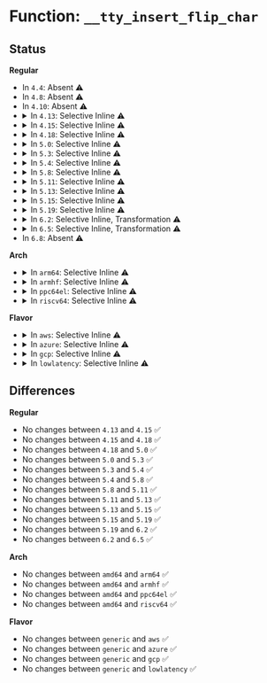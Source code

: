 # Function: <code>__tty_insert_flip_char</code>

## Status
<b>Regular</b>
<ul>
<li>
In <code>4.4</code>: Absent ⚠️
</li>
<li>
In <code>4.8</code>: Absent ⚠️
</li>
<li>
In <code>4.10</code>: Absent ⚠️
</li>
<li>
<details>
<summary>In <code>4.13</code>: Selective Inline ⚠️</summary>

```c
int __tty_insert_flip_char(struct tty_port *port, unsigned char ch, char flag);
```

**Collision:** Unique Global

**Inline:** Selective

**Transformation:** False

**Instances:**

```
In drivers/tty/tty_buffer.c (ffffffff8157b6e0)
Location: drivers/tty/tty_buffer.c:373
Inline: True
Direct callers:
  - drivers/tty/vt/keyboard.c:kbd_event
  - drivers/tty/vt/keyboard.c:kbd_event
  - drivers/tty/vt/keyboard.c:kbd_event
  - drivers/tty/vt/keyboard.c:kbd_event
  - drivers/tty/vt/keyboard.c:kbd_event
  - drivers/tty/vt/keyboard.c:kbd_event
  - drivers/tty/vt/keyboard.c:kbd_event
  - drivers/tty/vt/keyboard.c:kbd_event
  - drivers/tty/vt/keyboard.c:kbd_event
  - drivers/tty/vt/keyboard.c:kbd_event
  - drivers/tty/vt/keyboard.c:kbd_event
  - drivers/tty/vt/keyboard.c:kbd_event
  - drivers/tty/vt/keyboard.c:kbd_event
  - drivers/tty/vt/keyboard.c:kbd_event
  - drivers/tty/vt/keyboard.c:k_shift
  - drivers/tty/vt/keyboard.c:fn_send_intr
  - drivers/tty/vt/keyboard.c:fn_enter
  - drivers/tty/vt/keyboard.c:fn_enter
  - drivers/tty/vt/keyboard.c:fn_enter
  - drivers/tty/vt/keyboard.c:handle_diacr
  - drivers/tty/vt/keyboard.c:puts_queue
  - drivers/tty/vt/vt.c:respond_string
  - drivers/tty/hvc/hvc_console.c:hvc_poll
  - drivers/tty/serial/serial_core.c:uart_insert_char
  - drivers/tty/serial/serial_core.c:uart_insert_char
  - drivers/tty/serial/kgdb_nmi.c:kgdb_nmi_tty_receiver
```
**Symbols:**

```
ffffffff8157b6e0-ffffffff8157b74f: __tty_insert_flip_char (STB_GLOBAL)
```
</details>
</li>
<li>
<details>
<summary>In <code>4.15</code>: Selective Inline ⚠️</summary>

```c
int __tty_insert_flip_char(struct tty_port *port, unsigned char ch, char flag);
```

**Collision:** Unique Global

**Inline:** Selective

**Transformation:** False

**Instances:**

```
In drivers/tty/tty_buffer.c (ffffffff815e00f0)
Location: drivers/tty/tty_buffer.c:374
Inline: True
Direct callers:
  - drivers/tty/vt/keyboard.c:kbd_event
  - drivers/tty/vt/keyboard.c:kbd_event
  - drivers/tty/vt/keyboard.c:kbd_event
  - drivers/tty/vt/keyboard.c:kbd_event
  - drivers/tty/vt/keyboard.c:kbd_event
  - drivers/tty/vt/keyboard.c:kbd_event
  - drivers/tty/vt/keyboard.c:kbd_event
  - drivers/tty/vt/keyboard.c:kbd_event
  - drivers/tty/vt/keyboard.c:kbd_event
  - drivers/tty/vt/keyboard.c:kbd_event
  - drivers/tty/vt/keyboard.c:kbd_event
  - drivers/tty/vt/keyboard.c:kbd_event
  - drivers/tty/vt/keyboard.c:kbd_event
  - drivers/tty/vt/keyboard.c:kbd_event
  - drivers/tty/vt/keyboard.c:k_shift
  - drivers/tty/vt/keyboard.c:fn_send_intr
  - drivers/tty/vt/keyboard.c:fn_enter
  - drivers/tty/vt/keyboard.c:fn_enter
  - drivers/tty/vt/keyboard.c:fn_enter
  - drivers/tty/vt/keyboard.c:handle_diacr
  - drivers/tty/vt/keyboard.c:puts_queue
  - drivers/tty/vt/vt.c:respond_string
  - drivers/tty/hvc/hvc_console.c:hvc_poll
  - drivers/tty/serial/serial_core.c:uart_insert_char
  - drivers/tty/serial/serial_core.c:uart_insert_char
```
**Symbols:**

```
ffffffff815e00f0-ffffffff815e015f: __tty_insert_flip_char (STB_GLOBAL)
```
</details>
</li>
<li>
<details>
<summary>In <code>4.18</code>: Selective Inline ⚠️</summary>

```c
int __tty_insert_flip_char(struct tty_port *port, unsigned char ch, char flag);
```

**Collision:** Unique Global

**Inline:** Selective

**Transformation:** False

**Instances:**

```
In drivers/tty/tty_buffer.c (ffffffff81619380)
Location: drivers/tty/tty_buffer.c:374
Inline: True
Direct callers:
  - drivers/tty/vt/keyboard.c:kbd_event
  - drivers/tty/vt/keyboard.c:kbd_event
  - drivers/tty/vt/keyboard.c:kbd_event
  - drivers/tty/vt/keyboard.c:kbd_event
  - drivers/tty/vt/keyboard.c:kbd_event
  - drivers/tty/vt/keyboard.c:kbd_event
  - drivers/tty/vt/keyboard.c:kbd_event
  - drivers/tty/vt/keyboard.c:kbd_event
  - drivers/tty/vt/keyboard.c:kbd_event
  - drivers/tty/vt/keyboard.c:kbd_event
  - drivers/tty/vt/keyboard.c:kbd_event
  - drivers/tty/vt/keyboard.c:kbd_event
  - drivers/tty/vt/keyboard.c:kbd_event
  - drivers/tty/vt/keyboard.c:kbd_event
  - drivers/tty/vt/keyboard.c:kbd_event
  - drivers/tty/vt/keyboard.c:k_shift
  - drivers/tty/vt/keyboard.c:fn_send_intr
  - drivers/tty/vt/keyboard.c:fn_enter
  - drivers/tty/vt/keyboard.c:fn_enter
  - drivers/tty/vt/keyboard.c:fn_enter
  - drivers/tty/vt/keyboard.c:handle_diacr
  - drivers/tty/vt/keyboard.c:puts_queue
  - drivers/tty/vt/vt.c:respond_string
  - drivers/tty/hvc/hvc_console.c:hvc_poll
  - drivers/tty/serial/serial_core.c:uart_insert_char
  - drivers/tty/serial/serial_core.c:uart_insert_char
```
**Symbols:**

```
ffffffff81619380-ffffffff816193ef: __tty_insert_flip_char (STB_GLOBAL)
```
</details>
</li>
<li>
<details>
<summary>In <code>5.0</code>: Selective Inline ⚠️</summary>

```c
int __tty_insert_flip_char(struct tty_port *port, unsigned char ch, char flag);
```

**Collision:** Unique Global

**Inline:** Selective

**Transformation:** False

**Instances:**

```
In drivers/tty/tty_buffer.c (ffffffff816365c0)
Location: drivers/tty/tty_buffer.c:379
Inline: True
Direct callers:
  - drivers/tty/vt/keyboard.c:kbd_event
  - drivers/tty/vt/keyboard.c:kbd_event
  - drivers/tty/vt/keyboard.c:kbd_event
  - drivers/tty/vt/keyboard.c:kbd_event
  - drivers/tty/vt/keyboard.c:kbd_event
  - drivers/tty/vt/keyboard.c:kbd_event
  - drivers/tty/vt/keyboard.c:kbd_event
  - drivers/tty/vt/keyboard.c:kbd_event
  - drivers/tty/vt/keyboard.c:kbd_event
  - drivers/tty/vt/keyboard.c:kbd_event
  - drivers/tty/vt/keyboard.c:kbd_event
  - drivers/tty/vt/keyboard.c:kbd_event
  - drivers/tty/vt/keyboard.c:kbd_event
  - drivers/tty/vt/keyboard.c:kbd_event
  - drivers/tty/vt/keyboard.c:kbd_event
  - drivers/tty/vt/keyboard.c:k_shift
  - drivers/tty/vt/keyboard.c:fn_send_intr
  - drivers/tty/vt/keyboard.c:fn_enter
  - drivers/tty/vt/keyboard.c:fn_enter
  - drivers/tty/vt/keyboard.c:fn_enter
  - drivers/tty/vt/keyboard.c:handle_diacr
  - drivers/tty/vt/keyboard.c:puts_queue
  - drivers/tty/vt/vt.c:respond_string
  - drivers/tty/hvc/hvc_console.c:__hvc_poll
  - drivers/tty/serial/serial_core.c:uart_insert_char
  - drivers/tty/serial/serial_core.c:uart_insert_char
```
**Symbols:**

```
ffffffff816365c0-ffffffff8163662f: __tty_insert_flip_char (STB_GLOBAL)
```
</details>
</li>
<li>
<details>
<summary>In <code>5.3</code>: Selective Inline ⚠️</summary>

```c
int __tty_insert_flip_char(struct tty_port *port, unsigned char ch, char flag);
```

**Collision:** Unique Global

**Inline:** Selective

**Transformation:** False

**Instances:**

```
In drivers/tty/tty_buffer.c (ffffffff8166a810)
Location: drivers/tty/tty_buffer.c:379
Inline: True
Direct callers:
  - drivers/tty/vt/keyboard.c:kbd_event
  - drivers/tty/vt/keyboard.c:kbd_keycode
  - drivers/tty/vt/keyboard.c:kbd_keycode
  - drivers/tty/vt/keyboard.c:kbd_keycode
  - drivers/tty/vt/keyboard.c:kbd_keycode
  - drivers/tty/vt/keyboard.c:kbd_keycode
  - drivers/tty/vt/keyboard.c:kbd_keycode
  - drivers/tty/vt/keyboard.c:kbd_keycode
  - drivers/tty/vt/keyboard.c:kbd_keycode
  - drivers/tty/vt/keyboard.c:kbd_keycode
  - drivers/tty/vt/keyboard.c:kbd_keycode
  - drivers/tty/vt/keyboard.c:kbd_keycode
  - drivers/tty/vt/keyboard.c:kbd_keycode
  - drivers/tty/vt/keyboard.c:kbd_keycode
  - drivers/tty/vt/keyboard.c:kbd_keycode
  - drivers/tty/vt/keyboard.c:k_shift
  - drivers/tty/vt/keyboard.c:fn_send_intr
  - drivers/tty/vt/keyboard.c:fn_enter
  - drivers/tty/vt/keyboard.c:fn_enter
  - drivers/tty/vt/keyboard.c:fn_enter
  - drivers/tty/vt/keyboard.c:handle_diacr
  - drivers/tty/vt/keyboard.c:puts_queue
  - drivers/tty/vt/vt.c:respond_string
  - drivers/tty/hvc/hvc_console.c:__hvc_poll
  - drivers/tty/serial/serial_core.c:uart_insert_char
  - drivers/tty/serial/serial_core.c:uart_insert_char
```
**Symbols:**

```
ffffffff8166a810-ffffffff8166a880: __tty_insert_flip_char (STB_GLOBAL)
```
</details>
</li>
<li>
<details>
<summary>In <code>5.4</code>: Selective Inline ⚠️</summary>

```c
int __tty_insert_flip_char(struct tty_port *port, unsigned char ch, char flag);
```

**Collision:** Unique Global

**Inline:** Selective

**Transformation:** False

**Instances:**

```
In drivers/tty/tty_buffer.c (ffffffff8168cf00)
Location: drivers/tty/tty_buffer.c:379
Inline: True
Direct callers:
  - drivers/tty/vt/keyboard.c:kbd_event
  - drivers/tty/vt/keyboard.c:kbd_keycode
  - drivers/tty/vt/keyboard.c:kbd_keycode
  - drivers/tty/vt/keyboard.c:kbd_keycode
  - drivers/tty/vt/keyboard.c:kbd_keycode
  - drivers/tty/vt/keyboard.c:kbd_keycode
  - drivers/tty/vt/keyboard.c:kbd_keycode
  - drivers/tty/vt/keyboard.c:kbd_keycode
  - drivers/tty/vt/keyboard.c:kbd_keycode
  - drivers/tty/vt/keyboard.c:kbd_keycode
  - drivers/tty/vt/keyboard.c:kbd_keycode
  - drivers/tty/vt/keyboard.c:kbd_keycode
  - drivers/tty/vt/keyboard.c:kbd_keycode
  - drivers/tty/vt/keyboard.c:kbd_keycode
  - drivers/tty/vt/keyboard.c:kbd_keycode
  - drivers/tty/vt/keyboard.c:k_shift
  - drivers/tty/vt/keyboard.c:fn_send_intr
  - drivers/tty/vt/keyboard.c:fn_enter
  - drivers/tty/vt/keyboard.c:fn_enter
  - drivers/tty/vt/keyboard.c:fn_enter
  - drivers/tty/vt/keyboard.c:handle_diacr
  - drivers/tty/vt/keyboard.c:puts_queue
  - drivers/tty/vt/vt.c:respond_string
  - drivers/tty/hvc/hvc_console.c:__hvc_poll
  - drivers/tty/serial/serial_core.c:uart_insert_char
  - drivers/tty/serial/serial_core.c:uart_insert_char
```
**Symbols:**

```
ffffffff8168cf00-ffffffff8168cf70: __tty_insert_flip_char (STB_GLOBAL)
```
</details>
</li>
<li>
<details>
<summary>In <code>5.8</code>: Selective Inline ⚠️</summary>

```c
int __tty_insert_flip_char(struct tty_port *port, unsigned char ch, char flag);
```

**Collision:** Unique Global

**Inline:** Selective

**Transformation:** False

**Instances:**

```
In drivers/tty/tty_buffer.c (ffffffff8173ef20)
Location: drivers/tty/tty_buffer.c:379
Inline: True
Direct callers:
  - drivers/tty/vt/keyboard.c:fn_send_intr
  - drivers/tty/vt/keyboard.c:puts_queue
  - drivers/tty/vt/keyboard.c:put_queue
  - drivers/tty/vt/vt.c:respond_string
  - drivers/tty/hvc/hvc_console.c:__hvc_poll
  - drivers/tty/serial/serial_core.c:uart_insert_char
  - drivers/tty/serial/serial_core.c:uart_insert_char
```
**Symbols:**

```
ffffffff8173ef20-ffffffff8173ef90: __tty_insert_flip_char (STB_GLOBAL)
```
</details>
</li>
<li>
<details>
<summary>In <code>5.11</code>: Selective Inline ⚠️</summary>

```c
int __tty_insert_flip_char(struct tty_port *port, unsigned char ch, char flag);
```

**Collision:** Unique Global

**Inline:** Selective

**Transformation:** False

**Instances:**

```
In drivers/tty/tty_buffer.c (ffffffff8175ae50)
Location: drivers/tty/tty_buffer.c:379
Inline: True
Direct callers:
  - drivers/tty/vt/keyboard.c:fn_send_intr
  - drivers/tty/vt/keyboard.c:put_queue
  - drivers/tty/hvc/hvc_console.c:__hvc_poll
  - drivers/tty/serial/serial_core.c:uart_insert_char
  - drivers/tty/serial/serial_core.c:uart_insert_char
```
**Symbols:**

```
ffffffff8175ae50-ffffffff8175aeba: __tty_insert_flip_char (STB_GLOBAL)
```
</details>
</li>
<li>
<details>
<summary>In <code>5.13</code>: Selective Inline ⚠️</summary>

```c
int __tty_insert_flip_char(struct tty_port *port, unsigned char ch, char flag);
```

**Collision:** Unique Global

**Inline:** Selective

**Transformation:** False

**Instances:**

```
In drivers/tty/tty_buffer.c (ffffffff8173ecf0)
Location: drivers/tty/tty_buffer.c:379
Inline: True
Direct callers:
  - drivers/tty/vt/keyboard.c:fn_send_intr
  - drivers/tty/vt/keyboard.c:put_queue
  - drivers/tty/hvc/hvc_console.c:__hvc_poll
  - drivers/tty/serial/serial_core.c:uart_insert_char
  - drivers/tty/serial/serial_core.c:uart_insert_char
```
**Symbols:**

```
ffffffff8173ecf0-ffffffff8173ed5a: __tty_insert_flip_char (STB_GLOBAL)
```
</details>
</li>
<li>
<details>
<summary>In <code>5.15</code>: Selective Inline ⚠️</summary>

```c
int __tty_insert_flip_char(struct tty_port *port, unsigned char ch, char flag);
```

**Collision:** Unique Global

**Inline:** Selective

**Transformation:** False

**Instances:**

```
In drivers/tty/tty_buffer.c (ffffffff817bf380)
Location: drivers/tty/tty_buffer.c:387
Inline: True
Direct callers:
  - drivers/tty/vt/keyboard.c:fn_send_intr
  - drivers/tty/vt/keyboard.c:put_queue
  - drivers/tty/hvc/hvc_console.c:__hvc_poll
  - drivers/tty/serial/serial_core.c:uart_insert_char
  - drivers/tty/serial/serial_core.c:uart_insert_char
```
**Symbols:**

```
ffffffff817bf380-ffffffff817bf3ea: __tty_insert_flip_char (STB_GLOBAL)
```
</details>
</li>
<li>
<details>
<summary>In <code>5.19</code>: Selective Inline ⚠️</summary>

```c
int __tty_insert_flip_char(struct tty_port *port, unsigned char ch, char flag);
```

**Collision:** Unique Global

**Inline:** Selective

**Transformation:** False

**Instances:**

```
In drivers/tty/tty_buffer.c (ffffffff818fba20)
Location: drivers/tty/tty_buffer.c:388
Inline: True
Direct callers:
  - drivers/tty/vt/keyboard.c:fn_send_intr
  - drivers/tty/vt/keyboard.c:put_queue
  - drivers/tty/hvc/hvc_console.c:__hvc_poll
  - drivers/tty/serial/serial_core.c:uart_insert_char
  - drivers/tty/serial/serial_core.c:uart_insert_char
  - drivers/tty/serial/kgdb_nmi.c:kgdb_nmi_tty_receiver
```
**Symbols:**

```
ffffffff818fba20-ffffffff818fba96: __tty_insert_flip_char (STB_GLOBAL)
```
</details>
</li>
<li>
<details>
<summary>In <code>6.2</code>: Selective Inline, Transformation ⚠️</summary>

```c
int __tty_insert_flip_char(struct tty_port *port, unsigned char ch, char flag);
```

**Collision:** Unique Global

**Inline:** Selective

**Transformation:** True

**Instances:**

```
In drivers/tty/tty_buffer.c (ffffffff81a54c3f)
Location: drivers/tty/tty_buffer.c:393
Inline: True
Direct callers:
  - drivers/tty/vt/keyboard.c:fn_send_intr
  - drivers/tty/vt/keyboard.c:put_queue
  - drivers/tty/hvc/hvc_console.c:__hvc_poll
  - drivers/tty/serial/serial_core.c:uart_insert_char
  - drivers/tty/serial/serial_core.c:uart_insert_char
  - drivers/tty/serial/kgdb_nmi.c:kgdb_nmi_tty_receiver
```
**Symbols:**

```
ffffffff82095206-ffffffff8209521b: __tty_insert_flip_char.cold (STB_LOCAL)
ffffffff81a54c10-ffffffff81a54c99: __tty_insert_flip_char (STB_GLOBAL)
```
</details>
</li>
<li>
<details>
<summary>In <code>6.5</code>: Selective Inline, Transformation ⚠️</summary>

```c
int __tty_insert_flip_char(struct tty_port *port, unsigned char ch, char flag);
```

**Collision:** Unique Global

**Inline:** Selective

**Transformation:** True

**Instances:**

```
In drivers/tty/tty_buffer.c (ffffffff81a9f3ff)
Location: drivers/tty/tty_buffer.c:393
Inline: True
Direct callers:
  - drivers/tty/vt/keyboard.c:fn_send_intr
  - drivers/tty/vt/keyboard.c:put_queue
  - drivers/tty/hvc/hvc_console.c:__hvc_poll
  - drivers/tty/serial/serial_core.c:uart_insert_char
  - drivers/tty/serial/serial_core.c:uart_insert_char
  - drivers/tty/serial/kgdb_nmi.c:kgdb_nmi_tty_receiver
```
**Symbols:**

```
ffffffff82116093-ffffffff821160a8: __tty_insert_flip_char.cold (STB_LOCAL)
ffffffff81a9f3d0-ffffffff81a9f454: __tty_insert_flip_char (STB_GLOBAL)
```
</details>
</li>
<li>
In <code>6.8</code>: Absent ⚠️
</li>
</ul>
<b>Arch</b>
<ul>
<li>
<details>
<summary>In <code>arm64</code>: Selective Inline ⚠️</summary>

```c
int __tty_insert_flip_char(struct tty_port *port, unsigned char ch, char flag);
```

**Collision:** Unique Global

**Inline:** Selective

**Transformation:** False

**Instances:**

```
In drivers/tty/tty_buffer.c (ffff80001085d4f8)
Location: drivers/tty/tty_buffer.c:379
Inline: True
Direct callers:
  - drivers/tty/vt/keyboard.c:k_shift
  - drivers/tty/vt/keyboard.c:fn_send_intr
  - drivers/tty/vt/keyboard.c:fn_enter
  - drivers/tty/vt/keyboard.c:fn_enter
  - drivers/tty/vt/keyboard.c:fn_enter
  - drivers/tty/vt/keyboard.c:handle_diacr
  - drivers/tty/vt/keyboard.c:puts_queue
  - drivers/tty/vt/vt.c:respond_string
  - drivers/tty/hvc/hvc_console.c:__hvc_poll
  - drivers/tty/serial/serial_core.c:uart_insert_char
  - drivers/tty/serial/serial_core.c:uart_insert_char
  - drivers/tty/serial/imx.c:imx_uart_dma_rx_callback
  - drivers/tty/serial/meson_uart.c:meson_uart_interrupt
  - drivers/tty/serial/meson_uart.c:meson_uart_interrupt
  - drivers/tty/serial/msm_serial.c:msm_uart_irq
  - drivers/tty/serial/msm_serial.c:msm_uart_irq
  - drivers/tty/serial/msm_serial.c:msm_uart_irq
  - drivers/tty/serial/msm_serial.c:msm_uart_irq
  - drivers/tty/serial/msm_serial.c:msm_complete_rx_dma
  - drivers/tty/serial/msm_serial.c:msm_complete_rx_dma
  - drivers/tty/serial/mvebu-uart.c:mvebu_uart_rx_chars
  - drivers/tty/serial/mvebu-uart.c:mvebu_uart_rx_chars
  - drivers/tty/serial/mvebu-uart.c:mvebu_uart_rx_chars
  - drivers/tty/serial/mvebu-uart.c:mvebu_uart_rx_chars
  - drivers/tty/serial/owl-uart.c:owl_uart_irq
```
**Symbols:**

```
ffff80001085d4f8-ffff80001085d584: __tty_insert_flip_char (STB_GLOBAL)
```
</details>
</li>
<li>
<details>
<summary>In <code>armhf</code>: Selective Inline ⚠️</summary>

```c
int __tty_insert_flip_char(struct tty_port *port, unsigned char ch, char flag);
```

**Collision:** Unique Global

**Inline:** Selective

**Transformation:** False

**Instances:**

```
In drivers/tty/tty_buffer.c (c0965444)
Location: drivers/tty/tty_buffer.c:379
Inline: True
Direct callers:
  - drivers/tty/vt/keyboard.c:kbd_event
  - drivers/tty/vt/keyboard.c:kbd_keycode
  - drivers/tty/vt/keyboard.c:kbd_keycode
  - drivers/tty/vt/keyboard.c:kbd_keycode
  - drivers/tty/vt/keyboard.c:kbd_keycode
  - drivers/tty/vt/keyboard.c:kbd_keycode
  - drivers/tty/vt/keyboard.c:kbd_keycode
  - drivers/tty/vt/keyboard.c:kbd_keycode
  - drivers/tty/vt/keyboard.c:kbd_keycode
  - drivers/tty/vt/keyboard.c:kbd_keycode
  - drivers/tty/vt/keyboard.c:kbd_keycode
  - drivers/tty/vt/keyboard.c:kbd_keycode
  - drivers/tty/vt/keyboard.c:kbd_keycode
  - drivers/tty/vt/keyboard.c:kbd_keycode
  - drivers/tty/vt/keyboard.c:kbd_keycode
  - drivers/tty/vt/keyboard.c:k_shift
  - drivers/tty/vt/keyboard.c:fn_send_intr
  - drivers/tty/vt/keyboard.c:fn_enter
  - drivers/tty/vt/keyboard.c:fn_enter
  - drivers/tty/vt/keyboard.c:fn_enter
  - drivers/tty/vt/keyboard.c:handle_diacr
  - drivers/tty/vt/keyboard.c:puts_queue
  - drivers/tty/vt/vt.c:respond_string
  - drivers/tty/hvc/hvc_console.c:__hvc_poll
  - drivers/tty/serial/serial_core.c:uart_insert_char
  - drivers/tty/serial/serial_core.c:uart_insert_char
  - drivers/tty/serial/imx.c:imx_uart_dma_rx_callback
  - drivers/tty/serial/meson_uart.c:meson_uart_interrupt
  - drivers/tty/serial/meson_uart.c:meson_uart_interrupt
  - drivers/tty/serial/msm_serial.c:msm_uart_irq
  - drivers/tty/serial/msm_serial.c:msm_uart_irq
  - drivers/tty/serial/msm_serial.c:msm_uart_irq
  - drivers/tty/serial/msm_serial.c:msm_uart_irq
  - drivers/tty/serial/msm_serial.c:msm_complete_rx_dma
  - drivers/tty/serial/msm_serial.c:msm_complete_rx_dma
  - drivers/tty/serial/mvebu-uart.c:mvebu_uart_rx_chars
  - drivers/tty/serial/mvebu-uart.c:mvebu_uart_rx_chars
  - drivers/tty/serial/mvebu-uart.c:mvebu_uart_rx_chars
  - drivers/tty/serial/mvebu-uart.c:mvebu_uart_rx_chars
  - drivers/tty/serial/owl-uart.c:owl_uart_irq
  - drivers/tty/serial/rda-uart.c:rda_interrupt
```
**Symbols:**

```
c0965444-c09654b4: __tty_insert_flip_char (STB_GLOBAL)
```
</details>
</li>
<li>
<details>
<summary>In <code>ppc64el</code>: Selective Inline ⚠️</summary>

```c
int __tty_insert_flip_char(struct tty_port *port, unsigned char ch, char flag);
```

**Collision:** Unique Global

**Inline:** Selective

**Transformation:** False

**Instances:**

```
In drivers/tty/tty_buffer.c (c0000000008fca60)
Location: drivers/tty/tty_buffer.c:379
Inline: True
Direct callers:
  - drivers/tty/vt/keyboard.c:kbd_event
  - drivers/tty/vt/keyboard.c:kbd_keycode
  - drivers/tty/vt/keyboard.c:kbd_keycode
  - drivers/tty/vt/keyboard.c:kbd_keycode
  - drivers/tty/vt/keyboard.c:kbd_keycode
  - drivers/tty/vt/keyboard.c:kbd_keycode
  - drivers/tty/vt/keyboard.c:kbd_keycode
  - drivers/tty/vt/keyboard.c:kbd_keycode
  - drivers/tty/vt/keyboard.c:kbd_keycode
  - drivers/tty/vt/keyboard.c:kbd_keycode
  - drivers/tty/vt/keyboard.c:kbd_keycode
  - drivers/tty/vt/keyboard.c:kbd_keycode
  - drivers/tty/vt/keyboard.c:kbd_keycode
  - drivers/tty/vt/keyboard.c:kbd_keycode
  - drivers/tty/vt/keyboard.c:kbd_keycode
  - drivers/tty/vt/keyboard.c:k_shift
  - drivers/tty/vt/keyboard.c:fn_send_intr
  - drivers/tty/vt/keyboard.c:fn_enter
  - drivers/tty/vt/keyboard.c:fn_enter
  - drivers/tty/vt/keyboard.c:fn_enter
  - drivers/tty/vt/keyboard.c:handle_diacr
  - drivers/tty/vt/keyboard.c:puts_queue
  - drivers/tty/vt/vt.c:respond_string
  - drivers/tty/hvc/hvsi.c:hvsi_insert_chars
  - drivers/tty/hvc/hvc_console.c:__hvc_poll
  - drivers/tty/serial/serial_core.c:uart_insert_char
  - drivers/tty/serial/serial_core.c:uart_insert_char
```
**Symbols:**

```
c0000000008fca60-c0000000008fcb04: __tty_insert_flip_char (STB_GLOBAL)
```
</details>
</li>
<li>
<details>
<summary>In <code>riscv64</code>: Selective Inline ⚠️</summary>

```c
int __tty_insert_flip_char(struct tty_port *port, unsigned char ch, char flag);
```

**Collision:** Unique Global

**Inline:** Selective

**Transformation:** False

**Instances:**

```
In drivers/tty/tty_buffer.c (ffffffe000536580)
Location: drivers/tty/tty_buffer.c:379
Inline: True
Direct callers:
  - drivers/tty/vt/keyboard.c:k_shift
  - drivers/tty/vt/keyboard.c:fn_send_intr
  - drivers/tty/vt/keyboard.c:fn_enter
  - drivers/tty/vt/keyboard.c:fn_enter
  - drivers/tty/vt/keyboard.c:fn_enter
  - drivers/tty/vt/keyboard.c:handle_diacr
  - drivers/tty/vt/keyboard.c:puts_queue
  - drivers/tty/vt/vt.c:respond_string
  - drivers/tty/hvc/hvc_console.c:__hvc_poll
  - drivers/tty/serial/serial_core.c:uart_insert_char
  - drivers/tty/serial/serial_core.c:uart_insert_char
```
**Symbols:**

```
ffffffe000536580-ffffffe0005365ea: __tty_insert_flip_char (STB_GLOBAL)
```
</details>
</li>
</ul>
<b>Flavor</b>
<ul>
<li>
<details>
<summary>In <code>aws</code>: Selective Inline ⚠️</summary>

```c
int __tty_insert_flip_char(struct tty_port *port, unsigned char ch, char flag);
```

**Collision:** Unique Global

**Inline:** Selective

**Transformation:** False

**Instances:**

```
In drivers/tty/tty_buffer.c (ffffffff81652980)
Location: drivers/tty/tty_buffer.c:379
Inline: True
Direct callers:
  - drivers/tty/vt/keyboard.c:kbd_event
  - drivers/tty/vt/keyboard.c:kbd_keycode
  - drivers/tty/vt/keyboard.c:kbd_keycode
  - drivers/tty/vt/keyboard.c:kbd_keycode
  - drivers/tty/vt/keyboard.c:kbd_keycode
  - drivers/tty/vt/keyboard.c:kbd_keycode
  - drivers/tty/vt/keyboard.c:kbd_keycode
  - drivers/tty/vt/keyboard.c:kbd_keycode
  - drivers/tty/vt/keyboard.c:kbd_keycode
  - drivers/tty/vt/keyboard.c:kbd_keycode
  - drivers/tty/vt/keyboard.c:kbd_keycode
  - drivers/tty/vt/keyboard.c:kbd_keycode
  - drivers/tty/vt/keyboard.c:kbd_keycode
  - drivers/tty/vt/keyboard.c:kbd_keycode
  - drivers/tty/vt/keyboard.c:kbd_keycode
  - drivers/tty/vt/keyboard.c:k_shift
  - drivers/tty/vt/keyboard.c:fn_send_intr
  - drivers/tty/vt/keyboard.c:fn_enter
  - drivers/tty/vt/keyboard.c:fn_enter
  - drivers/tty/vt/keyboard.c:fn_enter
  - drivers/tty/vt/keyboard.c:handle_diacr
  - drivers/tty/vt/keyboard.c:puts_queue
  - drivers/tty/vt/vt.c:respond_string
  - drivers/tty/hvc/hvc_console.c:__hvc_poll
  - drivers/tty/serial/serial_core.c:uart_insert_char
  - drivers/tty/serial/serial_core.c:uart_insert_char
```
**Symbols:**

```
ffffffff81652980-ffffffff816529f0: __tty_insert_flip_char (STB_GLOBAL)
```
</details>
</li>
<li>
<details>
<summary>In <code>azure</code>: Selective Inline ⚠️</summary>

```c
int __tty_insert_flip_char(struct tty_port *port, unsigned char ch, char flag);
```

**Collision:** Unique Global

**Inline:** Selective

**Transformation:** False

**Instances:**

```
In drivers/tty/tty_buffer.c (ffffffff81632dc0)
Location: drivers/tty/tty_buffer.c:379
Inline: True
Direct callers:
  - drivers/tty/vt/keyboard.c:kbd_event
  - drivers/tty/vt/keyboard.c:kbd_keycode
  - drivers/tty/vt/keyboard.c:kbd_keycode
  - drivers/tty/vt/keyboard.c:kbd_keycode
  - drivers/tty/vt/keyboard.c:kbd_keycode
  - drivers/tty/vt/keyboard.c:kbd_keycode
  - drivers/tty/vt/keyboard.c:kbd_keycode
  - drivers/tty/vt/keyboard.c:kbd_keycode
  - drivers/tty/vt/keyboard.c:kbd_keycode
  - drivers/tty/vt/keyboard.c:kbd_keycode
  - drivers/tty/vt/keyboard.c:kbd_keycode
  - drivers/tty/vt/keyboard.c:kbd_keycode
  - drivers/tty/vt/keyboard.c:kbd_keycode
  - drivers/tty/vt/keyboard.c:kbd_keycode
  - drivers/tty/vt/keyboard.c:kbd_keycode
  - drivers/tty/vt/keyboard.c:k_shift
  - drivers/tty/vt/keyboard.c:fn_send_intr
  - drivers/tty/vt/keyboard.c:fn_enter
  - drivers/tty/vt/keyboard.c:fn_enter
  - drivers/tty/vt/keyboard.c:fn_enter
  - drivers/tty/vt/keyboard.c:handle_diacr
  - drivers/tty/vt/keyboard.c:puts_queue
  - drivers/tty/vt/vt.c:respond_string
  - drivers/tty/hvc/hvc_console.c:__hvc_poll
  - drivers/tty/serial/serial_core.c:uart_insert_char
  - drivers/tty/serial/serial_core.c:uart_insert_char
```
**Symbols:**

```
ffffffff81632dc0-ffffffff81632e30: __tty_insert_flip_char (STB_GLOBAL)
```
</details>
</li>
<li>
<details>
<summary>In <code>gcp</code>: Selective Inline ⚠️</summary>

```c
int __tty_insert_flip_char(struct tty_port *port, unsigned char ch, char flag);
```

**Collision:** Unique Global

**Inline:** Selective

**Transformation:** False

**Instances:**

```
In drivers/tty/tty_buffer.c (ffffffff81680d40)
Location: drivers/tty/tty_buffer.c:379
Inline: True
Direct callers:
  - drivers/tty/vt/keyboard.c:kbd_event
  - drivers/tty/vt/keyboard.c:kbd_keycode
  - drivers/tty/vt/keyboard.c:kbd_keycode
  - drivers/tty/vt/keyboard.c:kbd_keycode
  - drivers/tty/vt/keyboard.c:kbd_keycode
  - drivers/tty/vt/keyboard.c:kbd_keycode
  - drivers/tty/vt/keyboard.c:kbd_keycode
  - drivers/tty/vt/keyboard.c:kbd_keycode
  - drivers/tty/vt/keyboard.c:kbd_keycode
  - drivers/tty/vt/keyboard.c:kbd_keycode
  - drivers/tty/vt/keyboard.c:kbd_keycode
  - drivers/tty/vt/keyboard.c:kbd_keycode
  - drivers/tty/vt/keyboard.c:kbd_keycode
  - drivers/tty/vt/keyboard.c:kbd_keycode
  - drivers/tty/vt/keyboard.c:kbd_keycode
  - drivers/tty/vt/keyboard.c:k_shift
  - drivers/tty/vt/keyboard.c:fn_send_intr
  - drivers/tty/vt/keyboard.c:fn_enter
  - drivers/tty/vt/keyboard.c:fn_enter
  - drivers/tty/vt/keyboard.c:fn_enter
  - drivers/tty/vt/keyboard.c:handle_diacr
  - drivers/tty/vt/keyboard.c:puts_queue
  - drivers/tty/vt/vt.c:respond_string
  - drivers/tty/hvc/hvc_console.c:__hvc_poll
  - drivers/tty/serial/serial_core.c:uart_insert_char
  - drivers/tty/serial/serial_core.c:uart_insert_char
```
**Symbols:**

```
ffffffff81680d40-ffffffff81680db0: __tty_insert_flip_char (STB_GLOBAL)
```
</details>
</li>
<li>
<details>
<summary>In <code>lowlatency</code>: Selective Inline ⚠️</summary>

```c
int __tty_insert_flip_char(struct tty_port *port, unsigned char ch, char flag);
```

**Collision:** Unique Global

**Inline:** Selective

**Transformation:** False

**Instances:**

```
In drivers/tty/tty_buffer.c (ffffffff8169b390)
Location: drivers/tty/tty_buffer.c:379
Inline: True
Direct callers:
  - drivers/tty/vt/keyboard.c:kbd_event
  - drivers/tty/vt/keyboard.c:kbd_keycode
  - drivers/tty/vt/keyboard.c:kbd_keycode
  - drivers/tty/vt/keyboard.c:kbd_keycode
  - drivers/tty/vt/keyboard.c:kbd_keycode
  - drivers/tty/vt/keyboard.c:kbd_keycode
  - drivers/tty/vt/keyboard.c:kbd_keycode
  - drivers/tty/vt/keyboard.c:kbd_keycode
  - drivers/tty/vt/keyboard.c:kbd_keycode
  - drivers/tty/vt/keyboard.c:kbd_keycode
  - drivers/tty/vt/keyboard.c:kbd_keycode
  - drivers/tty/vt/keyboard.c:kbd_keycode
  - drivers/tty/vt/keyboard.c:kbd_keycode
  - drivers/tty/vt/keyboard.c:kbd_keycode
  - drivers/tty/vt/keyboard.c:kbd_keycode
  - drivers/tty/vt/keyboard.c:k_shift
  - drivers/tty/vt/keyboard.c:fn_send_intr
  - drivers/tty/vt/keyboard.c:fn_enter
  - drivers/tty/vt/keyboard.c:fn_enter
  - drivers/tty/vt/keyboard.c:fn_enter
  - drivers/tty/vt/keyboard.c:handle_diacr
  - drivers/tty/vt/keyboard.c:puts_queue
  - drivers/tty/vt/vt.c:respond_string
  - drivers/tty/hvc/hvc_console.c:__hvc_poll
  - drivers/tty/serial/serial_core.c:uart_insert_char
  - drivers/tty/serial/serial_core.c:uart_insert_char
```
**Symbols:**

```
ffffffff8169b390-ffffffff8169b400: __tty_insert_flip_char (STB_GLOBAL)
```
</details>
</li>
</ul>

## Differences
<b>Regular</b>
<ul>
<li>
No changes between <code>4.13</code> and <code>4.15</code> ✅
</li>
<li>
No changes between <code>4.15</code> and <code>4.18</code> ✅
</li>
<li>
No changes between <code>4.18</code> and <code>5.0</code> ✅
</li>
<li>
No changes between <code>5.0</code> and <code>5.3</code> ✅
</li>
<li>
No changes between <code>5.3</code> and <code>5.4</code> ✅
</li>
<li>
No changes between <code>5.4</code> and <code>5.8</code> ✅
</li>
<li>
No changes between <code>5.8</code> and <code>5.11</code> ✅
</li>
<li>
No changes between <code>5.11</code> and <code>5.13</code> ✅
</li>
<li>
No changes between <code>5.13</code> and <code>5.15</code> ✅
</li>
<li>
No changes between <code>5.15</code> and <code>5.19</code> ✅
</li>
<li>
No changes between <code>5.19</code> and <code>6.2</code> ✅
</li>
<li>
No changes between <code>6.2</code> and <code>6.5</code> ✅
</li>
</ul>
<b>Arch</b>
<ul>
<li>
No changes between <code>amd64</code> and <code>arm64</code> ✅
</li>
<li>
No changes between <code>amd64</code> and <code>armhf</code> ✅
</li>
<li>
No changes between <code>amd64</code> and <code>ppc64el</code> ✅
</li>
<li>
No changes between <code>amd64</code> and <code>riscv64</code> ✅
</li>
</ul>
<b>Flavor</b>
<ul>
<li>
No changes between <code>generic</code> and <code>aws</code> ✅
</li>
<li>
No changes between <code>generic</code> and <code>azure</code> ✅
</li>
<li>
No changes between <code>generic</code> and <code>gcp</code> ✅
</li>
<li>
No changes between <code>generic</code> and <code>lowlatency</code> ✅
</li>
</ul>
